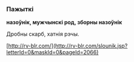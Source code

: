 ### Пажыткі
**назоўнік, мужчынскі род, зборны назоўнік**

Дробны скарб, хатнія рэчы.

<a rel="author">[http://rv-blr.com/](http://rv-blr.com/slounik.jsp?letterId=0&maskId=0&pageId=2066)</a>
